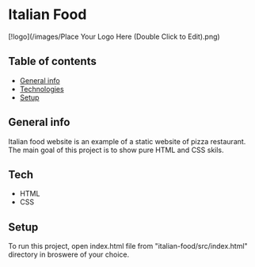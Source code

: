 # Italian Food
[!logo](/images/Place Your Logo Here (Double Click to Edit).png)

## Table of contents
* [General info](#general-info)
* [Technologies](#technologies)
* [Setup](#setup)

## General info
Italian food website is an example of a static website of pizza restaurant.
The main goal of this project is to show pure HTML and CSS skils.

## Tech
- HTML
- CSS

## Setup
To run this project, open index.html file from "italian-food/src/index.html" directory in broswere of your choice.
